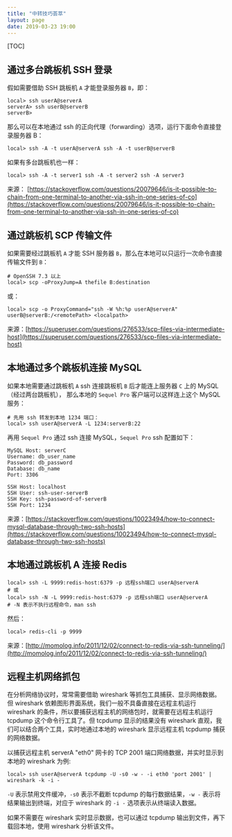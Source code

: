 ```yaml
---
title: "中转技巧荟萃"
layout: page
date: 2019-03-23 19:00
---
```


[TOC]

## 通过多台跳板机 SSH 登录

假如需要借助 SSH 跳板机 `A` 才能登录服务器 `B`，即：

```console
local> ssh userA@serverA
serverA> ssh userB@serverB
serverB>
```

那么可以在本地通过 ssh 的正向代理（forwarding）选项，运行下面命令直接登录服务器 B：

```console
local> ssh -A -t userA@serverA ssh -A -t userB@serverB
```

如果有多台跳板机也一样：

```console
local> ssh -A -t server1 ssh -A -t server2 ssh -A server3
```

来源： [https://stackoverflow.com/questions/20079646/is-it-possible-to-chain-from-one-terminal-to-another-via-ssh-in-one-series-of-co](https://stackoverflow.com/questions/20079646/is-it-possible-to-chain-from-one-terminal-to-another-via-ssh-in-one-series-of-co)


## 通过跳板机 SCP 传输文件

如果需要经过跳板机 `A` 才能 SSH 服务器 `B`，那么在本地可以只运行一次命令直接传输文件到 `B`：

```console
# OpenSSH 7.3 以上
local> scp -oProxyJump=A thefile B:destination
```

或：

```console
local> scp -o ProxyCommand="ssh -W %h:%p userA@serverA" userB@serverB:/<remotePath> <localpath>
```

来源：[https://superuser.com/questions/276533/scp-files-via-intermediate-host](https://superuser.com/questions/276533/scp-files-via-intermediate-host)

## 本地通过多个跳板机连接 MySQL

如果本地需要通过跳板机 `A` ssh 连接跳板机 `B` 后才能连上服务器 `C` 上的 MySQL（经过两台跳板机），
那么本地的 `Sequel Pro` 客户端可以这样连上这个 MySQL 服务：

```console
# 先用 ssh 转发到本地 1234 端口：
local> ssh userA@serverA -L 1234:serverB:22
```
再用 `Sequel Pro` 通过 ssh 连接 MySQL，`Sequel Pro` ssh 配置如下：

```
MySQL Host: serverC
Username: db_user_name
Password: db_password
Database: db_name
Port: 3306

SSH Host: localhost
SSH User: ssh-user-serverB
SSH Key: ssh-password-of-serverB
SSH Port: 1234
```

来源：[https://stackoverflow.com/questions/10023494/how-to-connect-mysql-database-through-two-ssh-hosts](https://stackoverflow.com/questions/10023494/how-to-connect-mysql-database-through-two-ssh-hosts)

## 本地通过跳板机 A 连接 Redis

```console
local> ssh -L 9999:redis-host:6379 -p 远程ssh端口 userA@serverA
# 或
local> ssh -N -L 9999:redis-host:6379 -p 远程ssh端口 userA@serverA
# -N 表示不执行远程命令，man ssh
```

然后：

```
local> redis-cli -p 9999
```

来源：[http://momolog.info/2011/12/02/connect-to-redis-via-ssh-tunneling/](http://momolog.info/2011/12/02/connect-to-redis-via-ssh-tunneling/)

## 远程主机网络抓包

在分析网络协议时，常常需要借助 wireshark 等抓包工具捕获、显示网络数据。但 wireshark 依赖图形界面系统，我们一般不具备直接在远程主机运行 wireshark 的条件，所以要捕获远程主机的网络包时，就需要在远程主机运行 tcpdump 这个命令行工具了。但 tcpdump 显示的结果没有 wireshark 直观，我们可以结合两个工具，实时地通过本地的 wireshark 显示远程主机 tcpdump 捕获的网络数据。

以捕获远程主机 serverA "eth0" 网卡的 TCP 2001 端口网络数据，并实时显示到本地的 wireshark 为例:

```
local> ssh userA@serverA tcpdump -U -s0 -w - -i eth0 'port 2001' | wireshark -k -i -
```

`-U` 表示禁用文件缓冲，`-s0` 表示不截断 tcpdump 的每行数据结果，`-w -` 表示将结果输出到终端，对应于 wireshark 的 `-i -` 选项表示从终端读入数据。

如果不需要在 wireshark 实时显示数据，也可以通过 tcpdump 输出到文件，再下载回本地，使用 wireshark 分析该文件。
